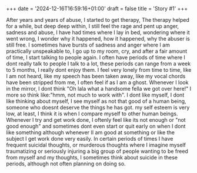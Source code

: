+++
date = '2024-12-16T16:59:16+01:00'
draft = false
title = 'Story #1'
+++

After years and years of abuse, I started to get therapy, The therapy helped for a while, but deep deep within, I still feel the rage and pent up anger, sadness and abuse, I have had times where I lay in bed, wondering where it went wrong, I wonder why it happened, how it happened, why the abuser is still free.
I sometimes have bursts of sadness and anger where I am practically unspeakable to, I go up to my room, cry, and after a fair amount of time, I start talking to people again.
I often have periods of time where I dont really talk to people I talk to a lot, these periods can range from a week to 5 months, I really dont enjoy them.
I feel very lonely from time to time, like I am not heard, like my speech has been taken away, like my vocal chords have been stripped from me, I often feel if as I am a ghost.
Whenever I look in the mirror, I dont think "Oh lala what a handsome fella we got over here!" I more so think like:"hmm, not much to work with". I dont like myself, I dont like thinking about myself, I see myself as not that good of a human being, someone who doesnt deserve the things he has got. my self esteem is very low, at least, I think it is when I compare myself to other human beings.
Whenever I try and get work done, I oftenly feel like its not enough or "not good enough" and sometimes dont even start or quit early on when I dont like something although whenever II am good at something or like the subject I get work done very easily.
In certain periods of times I have frequent suicidal thoughts, or murderous thoughts where I imagine myself traumatizing or seriously injuring a big group of people wanting to be freed from myself and my thoughts, I sometimes think about suicide in these periods, although not often planning on doing so. 